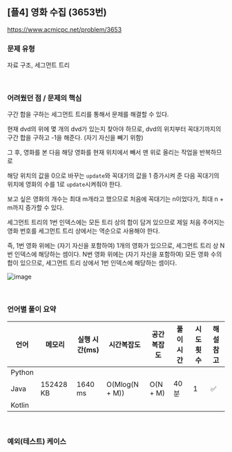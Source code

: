 ## [플4] 영화 수집 (3653번)

https://www.acmicpc.net/problem/3653

### 문제 유형

자료 구조, 세그먼트 트리

<br>

### 어려웠던 점 / 문제의 핵심

구간 합을 구하는 세그먼트 트리를 통해서 문제를 해결할 수 있다.

현재 dvd의 위에 몇 개의 dvd가 있는지 찾아야 하므로, dvd의 위치부터 꼭대기까지의 구간 합을 구하고 -1을 해준다. (자기 자신을 빼기 위함)

그 후, 영화를 본 다음 해당 영화를 현재 위치에서 빼서 맨 위로 올리는 작업을 반복하므로

해당 위치의 값을 0으로 바꾸는 `update`와 꼭대기의 값을 1 증가시켜 준 다음 꼭대기의 위치에 영화의 수를 1로 `update`시켜줘야 한다. 

보고 싶은 영화의 개수는 최대 m개라고 했으므로 처음에 꼭대기는 n이었다가, 최대 n + m까지 증가할 수 있다.

세그먼트 트리의 1번 인덱스에는 모든 트리 상의 합이 담겨 있으므로 제일 처음 주어지는 영화 번호를 세그먼트 트리 상에서는 역순으로 사용해야 한다.

즉, 1번 영화 위에는 (자기 자신을 포함하여) 1개의 영화가 있으므로, 세그먼트 트리 상 N번 인덱스에 해당하는 셈이다. N번 영화 위에는 (자기 자신을 포함하여) 모든 영화 수의 합이 있으므로, 세그먼트 트리 상에서 1번 인덱스에 해당하는 셈이다.

![image](https://user-images.githubusercontent.com/93081720/229353399-0402f09c-2bff-4f98-bda0-91d747d76186.png)

<br>

### 언어별 풀이 요약

| 언어   | 메모리    | 실행 시간(ms) | 시간복잡도     | 공간복잡도 | 풀이 시간 | 시도 횟수 | 해설 참고          |
| ------ | --------- | ------------- | -------------- | ---------- | --------- | --------- | ------------------ |
| Python |           |               |                |            |           |           |                    |
| Java   | 152428 KB | 1640 ms       | O(Mlog(N + M)) | O(N + M)   | 40분      | 1         | :white_check_mark: |
| Kotlin |           |               |                |            |           |           |                    |

<br>

### 예외(테스트) 케이스

```
```

